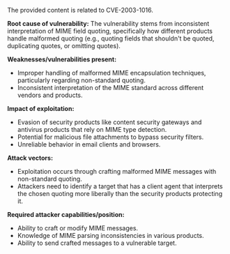 The provided content is related to CVE-2003-1016.

**Root cause of vulnerability:**
The vulnerability stems from inconsistent interpretation of MIME field quoting, specifically how different products handle malformed quoting (e.g., quoting fields that shouldn't be quoted, duplicating quotes, or omitting quotes).

**Weaknesses/vulnerabilities present:**
- Improper handling of malformed MIME encapsulation techniques, particularly regarding non-standard quoting.
- Inconsistent interpretation of the MIME standard across different vendors and products.

**Impact of exploitation:**
- Evasion of security products like content security gateways and antivirus products that rely on MIME type detection.
- Potential for malicious file attachments to bypass security filters.
- Unreliable behavior in email clients and browsers.

**Attack vectors:**
- Exploitation occurs through crafting malformed MIME messages with non-standard quoting.
- Attackers need to identify a target that has a client agent that interprets the chosen quoting more liberally than the security products protecting it.

**Required attacker capabilities/position:**
- Ability to craft or modify MIME messages.
- Knowledge of MIME parsing inconsistencies in various products.
- Ability to send crafted messages to a vulnerable target.